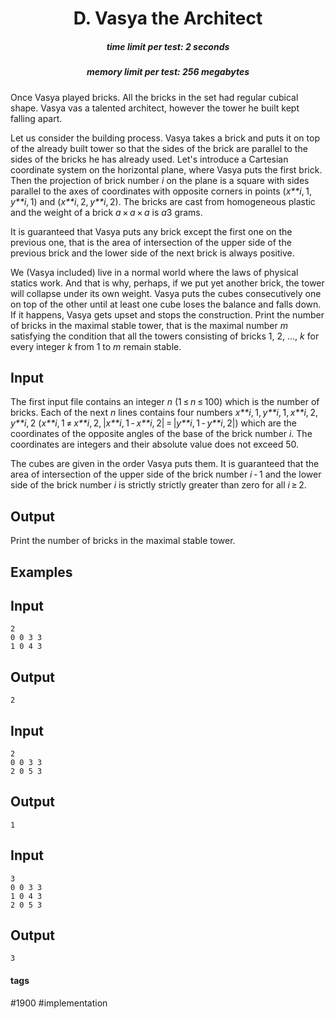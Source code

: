 <h1 style='text-align: center;'> D. Vasya the Architect</h1>

<h5 style='text-align: center;'>time limit per test: 2 seconds</h5>
<h5 style='text-align: center;'>memory limit per test: 256 megabytes</h5>

Once Vasya played bricks. All the bricks in the set had regular cubical shape. Vasya vas a talented architect, however the tower he built kept falling apart.

Let us consider the building process. Vasya takes a brick and puts it on top of the already built tower so that the sides of the brick are parallel to the sides of the bricks he has already used. Let's introduce a Cartesian coordinate system on the horizontal plane, where Vasya puts the first brick. Then the projection of brick number *i* on the plane is a square with sides parallel to the axes of coordinates with opposite corners in points (*x**i*, 1, *y**i*, 1) and (*x**i*, 2, *y**i*, 2). The bricks are cast from homogeneous plastic and the weight of a brick *a* × *a* × *a* is *a*3 grams.

It is guaranteed that Vasya puts any brick except the first one on the previous one, that is the area of intersection of the upper side of the previous brick and the lower side of the next brick is always positive.

We (Vasya included) live in a normal world where the laws of physical statics work. And that is why, perhaps, if we put yet another brick, the tower will collapse under its own weight. Vasya puts the cubes consecutively one on top of the other until at least one cube loses the balance and falls down. If it happens, Vasya gets upset and stops the construction. Print the number of bricks in the maximal stable tower, that is the maximal number *m* satisfying the condition that all the towers consisting of bricks 1, 2, ..., *k* for every integer *k* from 1 to *m* remain stable.

## Input

The first input file contains an integer *n* (1 ≤ *n* ≤ 100) which is the number of bricks. Each of the next *n* lines contains four numbers *x**i*, 1, *y**i*, 1, *x**i*, 2, *y**i*, 2 (*x**i*, 1 ≠ *x**i*, 2, |*x**i*, 1 - *x**i*, 2| = |*y**i*, 1 - *y**i*, 2|) which are the coordinates of the opposite angles of the base of the brick number *i*. The coordinates are integers and their absolute value does not exceed 50. 

The cubes are given in the order Vasya puts them. It is guaranteed that the area of intersection of the upper side of the brick number *i* - 1 and the lower side of the brick number *i* is strictly strictly greater than zero for all *i* ≥ 2.

## Output

Print the number of bricks in the maximal stable tower.

## Examples

## Input


```
2  
0 0 3 3  
1 0 4 3  

```
## Output


```
2  

```
## Input


```
2  
0 0 3 3  
2 0 5 3  

```
## Output


```
1  

```
## Input


```
3  
0 0 3 3  
1 0 4 3  
2 0 5 3  

```
## Output


```
3  

```


#### tags 

#1900 #implementation 